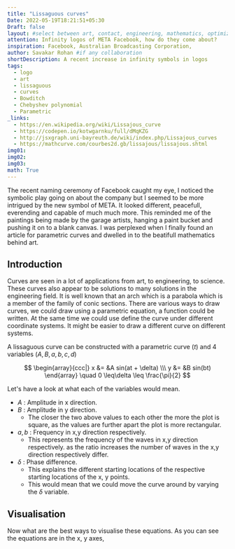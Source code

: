 ```yaml
---
title: "Lissaguous curves"
Date: 2022-05-19T18:21:51+05:30
Draft: false
layout: #select between art, contact, engineering, mathematics, optimization, sports
attention: Infinity logos of META Facebook, how do they come about?
inspiration: Facebook, Australian Broadcasting Corporation,
author: Savakar Rohan #if any collaboration
shortDescription: A recent increase in infinity symbols in logos
tags:
  - logo
  - art
  - lissaguous
  - curves
  - Bowditch
  - Chebyshev polynomial
  - Parametric
_links:
  - https://en.wikipedia.org/wiki/Lissajous_curve
  - https://codepen.io/kotwgarnku/full/dMqKZG
  - http://jsxgraph.uni-bayreuth.de/wiki/index.php/Lissajous_curves
  - https://mathcurve.com/courbes2d.gb/lissajous/lissajous.shtml
img01:
img02:
img03:
math: True
---
```


The recent naming ceremony of Facebook caught my eye, I noticed the symbolic play going on about the company but I seemed to be more intrigued by the new symbol of META. It looked different, peacefull, everending and capable of much much more. This reminded me of the paintings being made by the garage artists, hanging a paint bucket and pushing it on to a blank canvas. I was perplexed when I finally found an article for parametric curves and dwelled in to the beatifull mathematics behind art.

## Introduction

Curves are seen in a lot of applications from art, to engineering, to science. These curves also appear to be solutions to many solutions in the engineering field. It is well known that an arch which is a parabola which is a member of the family of conic sections. There are various ways to draw curves, we could draw using a parametric equation, a function could be written. At the same time we could use define the curve under different coordinate systems. It might be easier to draw a different curve on different systems.

A lissaguous curve can be constructed with a parametric curve $(t)$ and 4 variables $( A, B, a, b, c, d )$

$$
	\begin{array}{ccc|}
		  x &= &A sin(at + \delta) \\\
		  y &= &B sin(bt)
	\end{array}
	\quad 0 \leq\delta \leq \frac{\pi}{2}
$$

Let's have a look at what each of the variables would mean.

- $A$ : Amplitude in x direction.
- $B$ : Amplitude in y direction.
  - The closer the two above values to each other the more the plot is square, as the values are further apart the plot is more rectangular.
- $a,b$ : Frequency in x,y direction respectively.
  - This represents the frequency of the waves in x,y direction respectively. as the ratio increases the number of waves in the x,y direction respectively differ.
- $\delta$ : Phase difference.
  - This explains the different starting locations of the respective starting locations of the x, y points.
  - This would mean that we could move the curve around by varying the $\delta$ variable.

## Visualisation

Now what are the best ways to visualise these equations. As you can see the equations are in the x, y axes,
